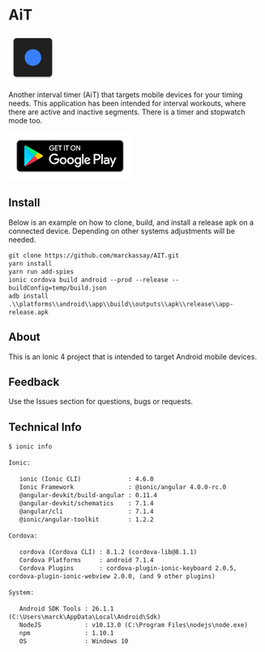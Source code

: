 # AiT

![AiT](resources\android\adaptiveicon\mipmap-xhdpi\ic_launcher.png)

Another interval timer (AiT) that targets mobile devices for your timing needs. This application has been intended for interval workouts, where there are active and inactive segments. There is a timer and stopwatch mode too.

[![Google Play Badge](resources/android/google-play-badge.png)](https://play.google.com/store/apps/details?id=github.marckassay.ait)

## Install

Below is an example on how to clone, build, and install a release apk on a connected device. Depending on other systems adjustments will be needed.
```shell
git clone https://github.com/marckassay/AIT.git
yarn install
yarn run add-spies
ionic cordova build android --prod --release --buildConfig=temp/build.json
adb install .\\platforms\\android\\app\\build\\outputs\\apk\\release\\app-release.apk
```

## About
This is an Ionic 4 project that is intended to target Android mobile devices.

## Feedback
Use the Issues section for questions, bugs or requests.

## Technical Info

```shell
$ ionic info

Ionic:

   ionic (Ionic CLI)             : 4.6.0
   Ionic Framework               : @ionic/angular 4.0.0-rc.0
   @angular-devkit/build-angular : 0.11.4
   @angular-devkit/schematics    : 7.1.4
   @angular/cli                  : 7.1.4
   @ionic/angular-toolkit        : 1.2.2

Cordova:

   cordova (Cordova CLI) : 8.1.2 (cordova-lib@8.1.1)
   Cordova Platforms     : android 7.1.4
   Cordova Plugins       : cordova-plugin-ionic-keyboard 2.0.5, cordova-plugin-ionic-webview 2.0.0, (and 9 other plugins)

System:

   Android SDK Tools : 26.1.1 (C:\Users\marck\AppData\Local\Android\Sdk)
   NodeJS            : v10.13.0 (C:\Program Files\nodejs\node.exe)
   npm               : 1.10.1
   OS                : Windows 10
```